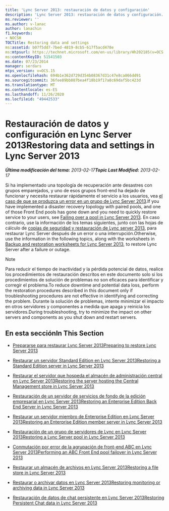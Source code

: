 ```yaml
---
title: 'Lync Server 2013: restauración de datos y configuración'
description: 'Lync Server 2013: restauración de datos y configuración.'
ms.reviewer: ''
ms.author: v-lanac
author: lanachin
f1.keywords:
- NOCSH
TOCTitle: Restoring data and settings
ms:assetid: b07f5dd7-7bed-4819-8cb5-617f5acd478e
ms:mtpsurl: https://technet.microsoft.com/en-us/library/Hh202185(v=OCS.15)
ms:contentKeyID: 51541503
ms.date: 07/23/2014
manager: serdars
mtps_version: v=OCS.15
ms.openlocfilehash: 694b1e362d729d354b08367d31c47e8ca866dd91
ms.sourcegitcommit: 36fee89bb887bea4f18b19f17a8c69daf5bc423d
ms.translationtype: MT
ms.contentlocale: es-ES
ms.lasthandoff: 11/26/2020
ms.locfileid: "49442533"
---
```

# <a name="restoring-data-and-settings-in-lync-server-2013"></a><span data-ttu-id="aa836-103">Restauración de datos y configuración en Lync Server 2013</span><span class="sxs-lookup"><span data-stu-id="aa836-103">Restoring data and settings in Lync Server 2013</span></span>

<div data-xmlns="http://www.w3.org/1999/xhtml">

<div class="topic" data-xmlns="http://www.w3.org/1999/xhtml" data-msxsl="urn:schemas-microsoft-com:xslt" data-cs="https://msdn.microsoft.com/">

<div data-asp="https://msdn2.microsoft.com/asp">



</div>

<div id="mainSection">

<div id="mainBody"><span data-ttu-id="aa836-104">

<span> </span></span><span class="sxs-lookup"><span data-stu-id="aa836-104">

<span> </span></span></span>

<span data-ttu-id="aa836-105">_**Última modificación del tema:** 2013-02-17_</span><span class="sxs-lookup"><span data-stu-id="aa836-105">_**Topic Last Modified:** 2013-02-17_</span></span>

<span data-ttu-id="aa836-106">Si ha implementado una topología de recuperación ante desastres con grupos emparejados, y uno de esos grupos front-end ha dejado de funcionar y necesita restaurar rápidamente el servicio a los usuarios, vea [el caso de que se produzca un error en un grupo de Lync Server 2013](lync-server-2013-failing-over-a-pool.md).</span><span class="sxs-lookup"><span data-stu-id="aa836-106">If you have implemented a disaster recovery topology with paired pools, and one of those Front End pools has gone down and you need to quickly restore service to your users, see [Failing over a pool in Lync Server 2013](lync-server-2013-failing-over-a-pool.md).</span></span> <span data-ttu-id="aa836-107">En caso contrario, use la información de los temas siguientes, junto con las hojas de cálculo de [copias de seguridad y restauración de Lync server 2013](lync-server-2013-backup-and-restoration-worksheets.md), para restaurar Lync Server después de un error o una interrupción.</span><span class="sxs-lookup"><span data-stu-id="aa836-107">Otherwise, use the information in the following topics, along with the worksheets in [Backup and restoration worksheets for Lync Server 2013](lync-server-2013-backup-and-restoration-worksheets.md), to restore Lync Server after a failure or outage.</span></span>

<div>


> [!NOTE]  
> <span data-ttu-id="aa836-108">Para reducir el tiempo de inactividad y la pérdida potencial de datos, realice los procedimientos de restauración descritos en este documento solo si los procedimientos de solución de problemas no son eficaces para identificar y corregir el problema.</span><span class="sxs-lookup"><span data-stu-id="aa836-108">To reduce downtime and potential data loss, perform the restoration procedures described in this document only if troubleshooting procedures are not effective in identifying and correcting the problem.</span></span> <span data-ttu-id="aa836-109">Durante la solución de problemas, intente minimizar el impacto en otros servidores y componentes a medida que apaga y reinicia los servidores.</span><span class="sxs-lookup"><span data-stu-id="aa836-109">During troubleshooting, try to minimize the impact on other servers and components as you shut down and restart servers.</span></span>



</div>

<div>

## <a name="in-this-section"></a><span data-ttu-id="aa836-110">En esta sección</span><span class="sxs-lookup"><span data-stu-id="aa836-110">In This Section</span></span>

  - [<span data-ttu-id="aa836-111">Prepararse para restaurar Lync Server 2013</span><span class="sxs-lookup"><span data-stu-id="aa836-111">Preparing to restore Lync Server 2013</span></span>](lync-server-2013-preparing-to-restore-lync-server.md)

  - [<span data-ttu-id="aa836-112">Restaurar un servidor Standard Edition en Lync Server 2013</span><span class="sxs-lookup"><span data-stu-id="aa836-112">Restoring a Standard Edition server in Lync Server 2013</span></span>](lync-server-2013-restoring-a-standard-edition-server.md)

  - [<span data-ttu-id="aa836-113">Restaurar el servidor que hospeda el almacén de administración central en Lync Server 2013</span><span class="sxs-lookup"><span data-stu-id="aa836-113">Restoring the server hosting the Central Management store in Lync Server 2013</span></span>](lync-server-2013-restoring-the-server-hosting-the-central-management-store.md)

  - [<span data-ttu-id="aa836-114">Restauración de un servidor de servicios de fondo de la edición empresarial en Lync Server 2013</span><span class="sxs-lookup"><span data-stu-id="aa836-114">Restoring an Enterprise Edition Back End Server in Lync Server 2013</span></span>](lync-server-2013-restoring-an-enterprise-edition-back-end-server.md)

  - [<span data-ttu-id="aa836-115">Restaurar un servidor miembro de Enterprise Edition en Lync Server 2013</span><span class="sxs-lookup"><span data-stu-id="aa836-115">Restoring an Enterprise Edition member server in Lync Server 2013</span></span>](lync-server-2013-restoring-an-enterprise-edition-member-server.md)

  - [<span data-ttu-id="aa836-116">Restauración de un grupo de servidores de Lync en Lync Server 2013</span><span class="sxs-lookup"><span data-stu-id="aa836-116">Restoring a Lync Server pool in Lync Server 2013</span></span>](lync-server-2013-restoring-a-lync-server-pool.md)

  - [<span data-ttu-id="aa836-117">Conmutación por error de la agrupación de front-end ABC en Lync Server 2013</span><span class="sxs-lookup"><span data-stu-id="aa836-117">Performing an ABC Front End pool failover in Lync Server 2013</span></span>](lync-server-2013-performing-an-abc-front-end-pool-failover.md)

  - [<span data-ttu-id="aa836-118">Restaurar un almacén de archivos en Lync Server 2013</span><span class="sxs-lookup"><span data-stu-id="aa836-118">Restoring a file store in Lync Server 2013</span></span>](lync-server-2013-restoring-a-file-store.md)

  - [<span data-ttu-id="aa836-119">Restaurar o archivar datos en Lync Server 2013</span><span class="sxs-lookup"><span data-stu-id="aa836-119">Restoring monitoring or archiving data in Lync Server 2013</span></span>](lync-server-2013-restoring-monitoring-or-archiving-data.md)

  - [<span data-ttu-id="aa836-120">Restauración de datos de chat persistente en Lync Server 2013</span><span class="sxs-lookup"><span data-stu-id="aa836-120">Restoring Persistent Chat data in Lync Server 2013</span></span>](lync-server-2013-restoring-persistent-chat-data.md)

<span data-ttu-id="aa836-121"></div>

</div>

<span> </span>

</div>

</div>

</span><span class="sxs-lookup"><span data-stu-id="aa836-121"></div>

</div>

<span> </span>

</div>

</div>

</span></span></div>

